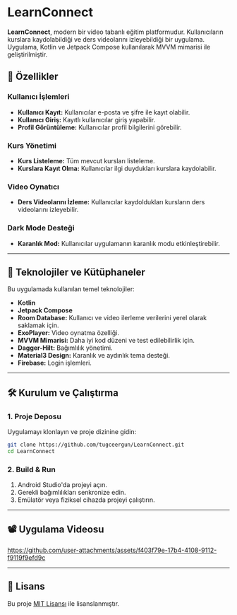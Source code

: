 # LearnConnect  

**LearnConnect**, modern bir video tabanlı eğitim platformudur. Kullanıcıların kurslara kaydolabildiği ve ders videolarını izleyebildiği bir uygulama. Uygulama, Kotlin ve Jetpack Compose kullanılarak MVVM mimarisi ile geliştirilmiştir.  

## 🎯 Özellikler  

### Kullanıcı İşlemleri  
- **Kullanıcı Kayıt:** Kullanıcılar e-posta ve şifre ile kayıt olabilir.  
- **Kullanıcı Giriş:** Kayıtlı kullanıcılar giriş yapabilir.  
- **Profil Görüntüleme:** Kullanıcılar profil bilgilerini görebilir.  

### Kurs Yönetimi  
- **Kurs Listeleme:** Tüm mevcut kursları listeleme.  
- **Kurslara Kayıt Olma:** Kullanıcılar ilgi duydukları kurslara kaydolabilir.  

### Video Oynatıcı  
- **Ders Videolarını İzleme:** Kullanıcılar kaydoldukları kursların ders videolarını izleyebilir.    

### Dark Mode Desteği  
- **Karanlık Mod:** Kullanıcılar uygulamanın karanlık modu etkinleştirebilir.  

---

## 🚀 Teknolojiler ve Kütüphaneler  
Bu uygulamada kullanılan temel teknolojiler:  
- **Kotlin**  
- **Jetpack Compose**  
- **Room Database:** Kullanıcı ve video ilerleme verilerini yerel olarak saklamak için.  
- **ExoPlayer:** Video oynatma özelliği.  
- **MVVM Mimarisi:** Daha iyi kod düzeni ve test edilebilirlik için.  
- **Dagger-Hilt:** Bağımlılık yönetimi.  
- **Material3 Design:** Karanlık ve aydınlık tema desteği.
- **Firebase:** Login işlemleri.

---

## 🛠️ Kurulum ve Çalıştırma  

### 1. Proje Deposu  
Uygulamayı klonlayın ve proje dizinine gidin:  
```bash
git clone https://github.com/tugceergun/LearnConnect.git
cd LearnConnect
```

### 2. Build & Run  
1. Android Studio'da projeyi açın.  
2. Gerekli bağımlılıkları senkronize edin.  
3. Emülatör veya fiziksel cihazda projeyi çalıştırın.  

---

## 📽️ Uygulama Videosu  

https://github.com/user-attachments/assets/f403f79e-17b4-4108-9112-f9119f9efd9c


---

## 📄 Lisans  
Bu proje [MIT Lisansı](LICENSE) ile lisanslanmıştır.  

